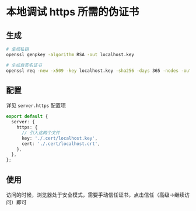 # 本地调试 https 所需的伪证书

## 生成

```sh
# 生成私钥
openssl genpkey -algorithm RSA -out localhost.key

# 生成自签名证书
openssl req -new -x509 -key localhost.key -sha256 -days 365 -nodes -out localhost.crt
```

## 配置

详见 `server.https` 配置项

```ts
export default {
  server: {
    https: {
      // 引入这两个文件
      key: './.cert/localhost.key',
      cert: './.cert/localhost.crt',
    },
  },
};
```

## 使用

访问的时候，浏览器处于安全模式，需要手动信任证书，点击信任（高级→继续访问）即可

